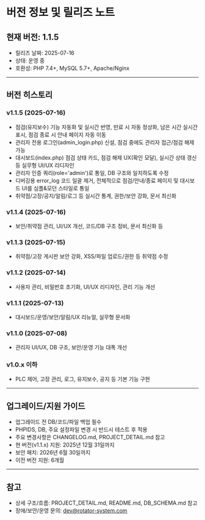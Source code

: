 # 버전 정보 및 릴리즈 노트

## 현재 버전: 1.1.5
- 릴리즈 날짜: 2025-07-16
- 상태: 운영 중
- 호환성: PHP 7.4+, MySQL 5.7+, Apache/Nginx

---

## 버전 히스토리

### v1.1.5 (2025-07-16)
- 점검(유지보수) 기능 자동화 및 실시간 반영, 만료 시 자동 정상화, 남은 시간 실시간 표시, 점검 종료 시 안내 페이지 자동 이동
- 관리자 전용 로그인(admin_login.php) 신설, 점검 중에도 관리자 접근/점검 해제 가능
- 대시보드(index.php) 점검 상태 카드, 점검 해제 UX(확인 모달), 실시간 상태 갱신 등 실무형 UI/UX 리디자인
- 관리자 인증 쿼리(role='admin')로 통일, DB 구조와 일치하도록 수정
- 디버깅용 error_log 코드 일괄 제거, 전체적으로 점검/안내/종료 페이지 및 대시보드 UI를 심플&모던 스타일로 통일
- 취약점/고장/공지/알림/로그 등 실시간 통계, 권한/보안 강화, 문서 최신화

### v1.1.4 (2025-07-16)
- 보안/취약점 관리, UI/UX 개선, 코드/DB 구조 정비, 문서 최신화 등

### v1.1.3 (2025-07-15)
- 취약점/고장 게시판 보안 강화, XSS/파일 업로드/권한 등 취약점 수정

### v1.1.2 (2025-07-14)
- 사용자 관리, 비밀번호 초기화, UI/UX 리디자인, 관리 기능 개선

### v1.1.1 (2025-07-13)
- 대시보드/운영/보안/알림/UX 리뉴얼, 실무형 문서화

### v1.1.0 (2025-07-08)
- 관리자 UI/UX, DB 구조, 보안/운영 기능 대폭 개선

### v1.0.x 이하
- PLC 제어, 고장 관리, 로그, 유지보수, 공지 등 기본 기능 구현

---

## 업그레이드/지원 가이드
- 업그레이드 전 DB/코드/파일 백업 필수
- PHPIDS, DB, 주요 설정파일 변경 시 반드시 테스트 후 적용
- 주요 변경사항은 CHANGELOG.md, PROJECT_DETAIL.md 참고
- 현 버전(v1.1.x) 지원: 2025년 12월 31일까지
- 보안 패치: 2026년 6월 30일까지
- 이전 버전 지원: 6개월

---

## 참고
- 상세 구조/흐름: PROJECT_DETAIL.md, README.md, DB_SCHEMA.md 참고
- 장애/보안/운영 문의: dev@rotator-system.com 